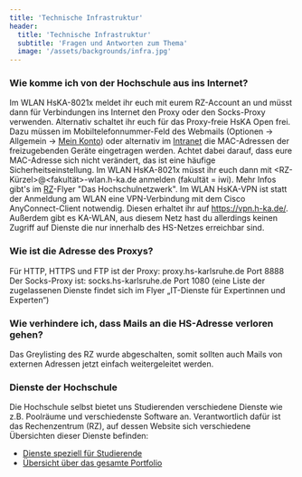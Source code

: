 ```yaml
---
title: 'Technische Infrastruktur'
header:
  title: 'Technische Infrastruktur'
  subtitle: 'Fragen und Antworten zum Thema'
  image: '/assets/backgrounds/infra.jpg'
---
```

### Wie komme ich von der Hochschule aus ins Internet?

Im WLAN HsKA-8021x meldet ihr euch mit eurem RZ-Account an und müsst dann für Verbindungen ins Internet den Proxy oder den Socks-Proxy verwenden.
Alternativ schaltet ihr euch für das Proxy-freie HsKA Open frei. Dazu müssen im Mobiltelefonnummer-Feld des Webmails (Optionen -> Allgemein -> [Mein Konto](https://webmail.h-ka.de/owa/#path=/options/myaccount)) oder alternativ im [Intranet](https://www.iwi.hs-karlsruhe.de/iwii/faces/intranet/all/hkaopen.xhtml) die MAC-Adressen der freizugebenden Geräte eingetragen werden. Achtet dabei darauf, dass eure MAC-Adresse sich nicht verändert, das ist eine häufige Sicherheitseinstellung. Im WLAN HsKA-8021x müsst ihr euch dann mit <RZ-Kürzel>@<fakultät>-wlan.h-ka.de anmelden (fakultät = iwi). Mehr Infos gibt's im [RZ](https://www.h-ka.de/rz)-Flyer "Das Hochschulnetzwerk".
Im WLAN HsKA-VPN ist statt der Anmeldung am WLAN eine VPN-Verbindung mit dem Cisco AnyConnect-Client notwendig. Diesen erhaltet ihr auf https://vpn.h-ka.de/.
Außerdem gibt es KA-WLAN, aus diesem Netz hast du allerdings keinen Zugriff auf Dienste die nur innerhalb des HS-Netzes erreichbar sind.

### Wie ist die Adresse des Proxys?

Für HTTP, HTTPS und FTP ist der Proxy: proxy.hs-karlsruhe.de Port 8888
Der Socks-Proxy ist: socks.hs-karlsruhe.de Port 1080 (eine Liste der zugelassenen Dienste findet sich im Flyer „IT-Dienste für Expertinnen und Experten“)

### Wie verhindere ich, dass Mails an die HS-Adresse verloren gehen?

Das Greylisting des RZ wurde abgeschalten, somit sollten auch Mails von externen Adressen jetzt einfach weitergeleitet werden.

### Dienste der Hochschule

Die Hochschule selbst bietet uns Studierenden verschiedene Dienste wie z.B. Poolräume und verschiedenste Software an. Verantwortlich dafür ist das Rechenzentrum (RZ), auf dessen Website sich verschiedene Übersichten dieser Dienste befinden:
 - [Dienste speziell für Studierende](https://www.h-ka.de/rz)
 - [Übersicht über das gesamte Portfolio](https://www.hs-karlsruhe.de/servicekatalog)
